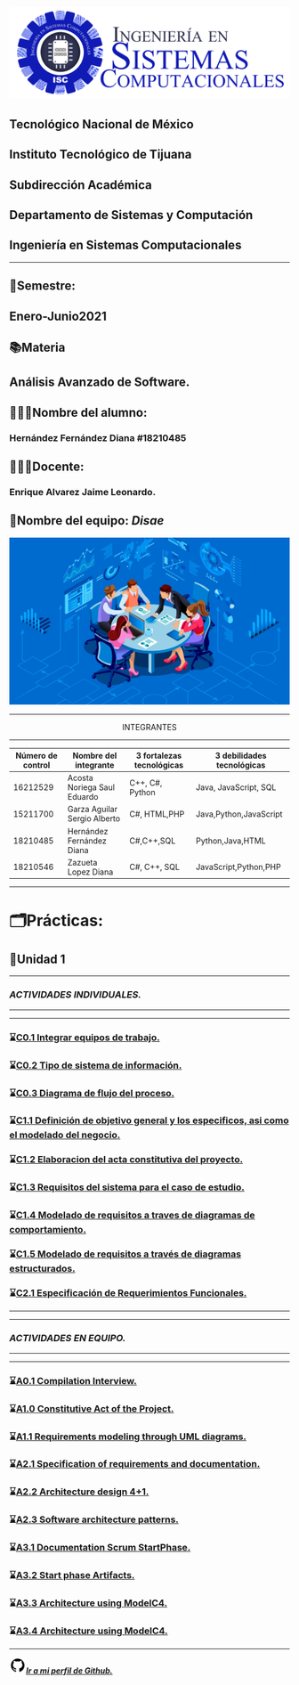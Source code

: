 ![](Images/isclogo.png)


##    Tecnológico Nacional de México

##  Instituto Tecnológico de Tijuana
##       Subdirección Académica
## Departamento de Sistemas y Computación
## Ingeniería en Sistemas Computacionales

___

## 📅**Semestre:** 
## Enero-Junio2021
## 📚**Materia**
## Análisis Avanzado de Software.
## 👩🏻‍💻**Nombre del alumno:**
###  Hernández Fernández Diana   #18210485
## 👨🏻‍🏫**Docente:**
### Enrique Alvarez Jaime Leonardo.

## 🌟**Nombre del equipo**: ___Disae___ 
<p align="center">

![](Images/E.jpg)
</p>

---
<p align="center">
 INTEGRANTES
</p>

---
<table>

<thead>

<tr>

<th>Número de control</th>

<th>Nombre del integrante</th>

<th>3 fortalezas tecnológicas</th>

<th>3 debilidades tecnológicas</th>

</tr>

</thead>

<tbody>

<tr>

<td>16212529</td>

<td>Acosta Noriega Saul Eduardo</td>

<td>C++, C#, Python </td>

<td>Java, JavaScript, SQL </td>

</tr>

<tr>

<td>15211700</td>

<td>Garza Aguilar Sergio Alberto </td>

<td>C#, HTML,PHP</td>

<td>Java,Python,JavaScript </td>

</tr>

<tr>

<td>18210485</td>

<td>Hernández Fernández Diana </td>

<td>C#,C++,SQL</td>

<td>Python,Java,HTML</td>

</tr>

<tr>

<td>18210546</td>

<td>Zazueta Lopez Diana </td>

<td>C#, C++, SQL</td>

<td>JavaScript,Python,PHP </td>

</tr>

</tbody>

</table>

---



# 🗂️**Prácticas:**
## 📂**Unidad 1**
___

### ***ACTIVIDADES INDIVIDUALES.***
---
---
 ###  ⌛️[C0.1 Integrar equipos de trabajo.](https://github.com/DianaHFer/Analisis-avanzado-de-software/blob/main/Documents%20U1/C0.1_IntegrarEquiposdeTrabajo_HernandezDiana.md#)
 ###  ⌛️[C0.2 Tipo de sistema de información.](https://github.com/DianaHFer/Analisis-avanzado-de-software/blob/main/Documents%20U1/C0.2_Tipo%20de%20sistema%20de%20informacion_HernandezDiana.md)
 ### ⌛️[C0.3 Diagrama de flujo del proceso.](https://github.com/DianaHFer/Analisis-avanzado-de-software/blob/main/Documents%20U1/C0.3_Diagrama%20de%20flujo%20del%20proceso_HernandezDiana.md)
 ### ⌛️[C1.1 Definición de objetivo general y los especificos, asi como el modelado del negocio.](https://github.com/DianaHFer/Analisis-avanzado-de-software/blob/main/Documents%20U1/C1.1_Definici%C3%B3n%20de%20objetivo%20general%20y%20los%20especificos%2C%20asi%20como%20el%20modelado%20del%20negocio_HernandezDiana.md)

 ### ⌛️[C1.2 Elaboracion del acta constitutiva del proyecto.](https://github.com/DianaHFer/Analisis-avanzado-de-software/blob/main/Documents%20U1/C1.2%20Elaboracion%20del%20acta%20constitutiva%20del%20proyecto_HernandezDiana.md)

 ### ⌛️[C1.3 Requisitos del sistema para el caso de estudio.](https://github.com/DianaHFer/Analisis-avanzado-de-software/blob/main/Documents%20U1/C1.3%20Requisitos%20del%20sistema%20para%20el%20caso%20de%20estudio_HernandezDiana.md)
  ### ⌛️[C1.4 Modelado de requisitos a traves de diagramas de comportamiento.](https://github.com/DianaHFer/Analisis-avanzado-de-software/blob/main/Documents%20U1/C1.4_Modelado%20de%20requisitos%20a%20traves%20de%20diagramas%20de%20comportamiento_HernandezDiana.md)
   ### ⌛️[C1.5  Modelado de requisitos a través de diagramas estructurados.](https://github.com/DianaHFer/Analisis-avanzado-de-software/blob/main/Documents%20U1/C1.5_Modelado%20de%20requisitos%20a%20trav%C3%A9s%20de%20diagramas%20estructurados_HernandezDiana.md)
   ### ⌛️[C2.1 Especificación de Requerimientos Funcionales.](https://github.com/DianaHFer/Analisis-avanzado-de-software/blob/main/Documents%20U1/C2.1_Especificaci%C3%B3n%20de%20Requerimientos%20Funcionales_HernandezDiana.md)
---
---

### ***ACTIVIDADES EN EQUIPO.***
---
---
###  ⌛️[A0.1 Compilation Interview.](https://github.com/DianaHFer/Analisis-avanzado-de-software/blob/main/Documents%20U1/A0.1_Compilation_Interview_HernandezDiana.md)

### ⌛️[A1.0 Constitutive Act of the Project.](https://github.com/DianaHFer/Analisis-avanzado-de-software/blob/main/Documents%20U1/A1.0_ConstitutiveActoftheProject_HernandezDiana.md)

### ⌛️[A1.1 Requirements modeling through UML diagrams.](https://github.com/DianaHFer/Analisis-avanzado-de-software/blob/main/Documents%20U1/A1.1_Requirements_modeling_through_UML_diagrams_HernandezDiana.md)
### ⌛️[A2.1 Specification of requirements and documentation.](https://github.com/DianaHFer/Analisis-avanzado-de-software/blob/main/Documents%20U1/PDF/A2.1_Specification_of_requirements_and_documentation_HernandezDiana.pdf)
### ⌛️[A2.2 Architecture design 4+1.](https://github.com/DianaHFer/Analisis-avanzado-de-software/blob/main/Documents%20U1/PDF/A2.2_Architecture_design_4%2B1_HernandezDiana.pdf)
### ⌛️[A2.3 Software architecture patterns.](https://github.com/DianaHFer/Analisis-avanzado-de-software/blob/main/Documents%20U1/A2.3_Software%20_architecture_patterns_HernandezDiana.md)
### ⌛️[A3.1 Documentation Scrum StartPhase.](https://github.com/DianaHFer/Analisis-avanzado-de-software/blob/main/Documents%20U1/PDF/A3.1_Documentation-_Scrum_StartPhase_HernandezDiana.pdf)
### ⌛️[A3.2 Start phase Artifacts.](https://github.com/DianaHFer/Analisis-avanzado-de-software/blob/main/Documents%20U1/PDF/A3.2-Start-phase-Artifacts_DianaHernandez.pdf)
### ⌛️[A3.3 Architecture using ModelC4.](https://github.com/DianaHFer/Analisis-avanzado-de-software/blob/main/Documents%20U1/PDF/A3.3_Architectureusing_ModelC4_DianaHernandez.pdf)
### ⌛️[A3.4 Architecture using ModelC4.](https://github.com/DianaHFer/Analisis-avanzado-de-software/blob/main/Documents%20U1/PDF/A3.3_Architectureusing_ModelC4_DianaHernandez.pdf)

---



   

<img src=Images/github1600.png width=30 height=30>[***Ir a mi perfil de Github.***](https://github.com/DianaHFer/)



